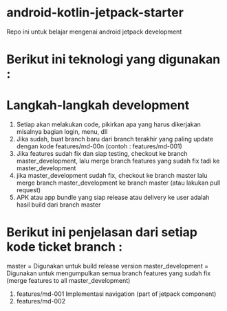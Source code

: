 # android-kotlin-jetpack-starter
Repo ini untuk belajar mengenai android jetpack development

# Berikut ini teknologi yang digunakan :

# Langkah-langkah development
1. Setiap akan melakukan code, pikirkan apa yang harus dikerjakan misalnya bagian login, menu, dll
2. Jika sudah, buat branch baru dari branch terakhir yang paling update dengan kode features/md-00n (contoh : features/md-001)
3. Jika features sudah fix dan siap testing, checkout ke branch master_development, lalu merge branch features yang sudah fix tadi ke master_development
4. jika master_development sudah fix, checkout ke branch master lalu merge branch master_development ke branch master (atau lakukan pull request)
5. APK atau app bundle yang siap release atau delivery ke user adalah hasil build dari branch master

# Berikut ini penjelasan dari setiap kode ticket branch :

master = Digunakan untuk build release version
master_development = Digunakan untuk mengumpulkan semua branch features yang sudah fix (merge features to all master_development)

1. features/md-001
   Implementasi navigation (part of jetpack component)
2. features/md-002

